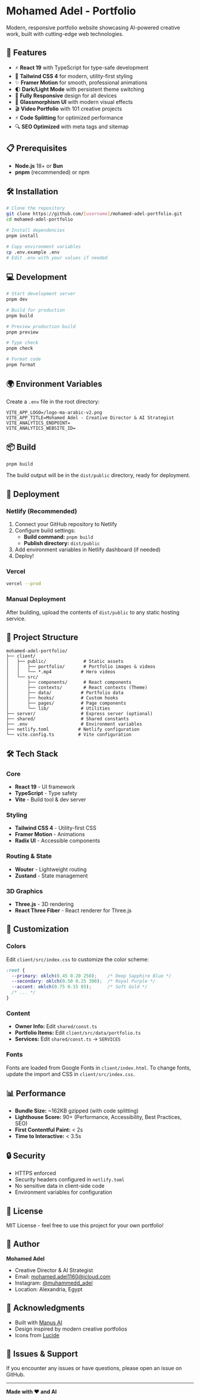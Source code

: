 # Mohamed Adel - Portfolio

Modern, responsive portfolio website showcasing AI-powered creative work, built with cutting-edge web technologies.

## 🚀 Features

- ⚡ **React 19** with TypeScript for type-safe development
- 🎨 **Tailwind CSS 4** for modern, utility-first styling
- ✨ **Framer Motion** for smooth, professional animations
- 🌓 **Dark/Light Mode** with persistent theme switching
- 📱 **Fully Responsive** design for all devices
- 🎯 **Glassmorphism UI** with modern visual effects
- 🎬 **Video Portfolio** with 101 creative projects
- ⚡ **Code Splitting** for optimized performance
- 🔍 **SEO Optimized** with meta tags and sitemap

## 📋 Prerequisites

- **Node.js** 18+ or **Bun**
- **pnpm** (recommended) or npm

## 🛠️ Installation

```bash
# Clone the repository
git clone https://github.com/[username]/mohamed-adel-portfolio.git
cd mohamed-adel-portfolio

# Install dependencies
pnpm install

# Copy environment variables
cp .env.example .env
# Edit .env with your values if needed
```

## 💻 Development

```bash
# Start development server
pnpm dev

# Build for production
pnpm build

# Preview production build
pnpm preview

# Type check
pnpm check

# Format code
pnpm format
```

## 🌍 Environment Variables

Create a `.env` file in the root directory:

```env
VITE_APP_LOGO=/logo-ma-arabic-v2.png
VITE_APP_TITLE=Mohamed Adel - Creative Director & AI Strategist
VITE_ANALYTICS_ENDPOINT=
VITE_ANALYTICS_WEBSITE_ID=
```

## 📦 Build

```bash
pnpm build
```

The build output will be in the `dist/public` directory, ready for deployment.

## 🚀 Deployment

### Netlify (Recommended)

1. Connect your GitHub repository to Netlify
2. Configure build settings:
   - **Build command:** `pnpm build`
   - **Publish directory:** `dist/public`
3. Add environment variables in Netlify dashboard (if needed)
4. Deploy!

### Vercel

```bash
vercel --prod
```

### Manual Deployment

After building, upload the contents of `dist/public` to any static hosting service.

## 📁 Project Structure

```
mohamed-adel-portfolio/
├── client/
│   ├── public/              # Static assets
│   │   ├── portfolio/       # Portfolio images & videos
│   │   └── *.mp4           # Hero videos
│   └── src/
│       ├── components/      # React components
│       ├── contexts/        # React contexts (Theme)
│       ├── data/           # Portfolio data
│       ├── hooks/          # Custom hooks
│       ├── pages/          # Page components
│       └── lib/            # Utilities
├── server/                 # Express server (optional)
├── shared/                 # Shared constants
├── .env                    # Environment variables
├── netlify.toml           # Netlify configuration
└── vite.config.ts         # Vite configuration
```

## 🛠️ Tech Stack

### Core
- **React 19** - UI framework
- **TypeScript** - Type safety
- **Vite** - Build tool & dev server

### Styling
- **Tailwind CSS 4** - Utility-first CSS
- **Framer Motion** - Animations
- **Radix UI** - Accessible components

### Routing & State
- **Wouter** - Lightweight routing
- **Zustand** - State management

### 3D Graphics
- **Three.js** - 3D rendering
- **React Three Fiber** - React renderer for Three.js

## 🎨 Customization

### Colors

Edit `client/src/index.css` to customize the color scheme:

```css
:root {
  --primary: oklch(0.45 0.20 250);    /* Deep Sapphire Blue */
  --secondary: oklch(0.50 0.25 300);  /* Royal Purple */
  --accent: oklch(0.75 0.15 85);      /* Soft Gold */
  /* ... */
}
```

### Content

- **Owner Info:** Edit `shared/const.ts`
- **Portfolio Items:** Edit `client/src/data/portfolio.ts`
- **Services:** Edit `shared/const.ts` → `SERVICES`

### Fonts

Fonts are loaded from Google Fonts in `client/index.html`. To change fonts, update the import and CSS in `client/src/index.css`.

## 📊 Performance

- **Bundle Size:** ~162KB gzipped (with code splitting)
- **Lighthouse Score:** 90+ (Performance, Accessibility, Best Practices, SEO)
- **First Contentful Paint:** < 2s
- **Time to Interactive:** < 3.5s

## 🔒 Security

- HTTPS enforced
- Security headers configured in `netlify.toml`
- No sensitive data in client-side code
- Environment variables for configuration

## 📝 License

MIT License - feel free to use this project for your own portfolio!

## 👤 Author

**Mohamed Adel**
- Creative Director & AI Strategist
- Email: mohamed.adel1160@icloud.com
- Instagram: [@muhammedd_adel](https://instagram.com/muhammedd_adel)
- Location: Alexandria, Egypt

## 🙏 Acknowledgments

- Built with [Manus AI](https://manus.im)
- Design inspired by modern creative portfolios
- Icons from [Lucide](https://lucide.dev)

## 🐛 Issues & Support

If you encounter any issues or have questions, please open an issue on GitHub.

---

**Made with ❤️ and AI**
